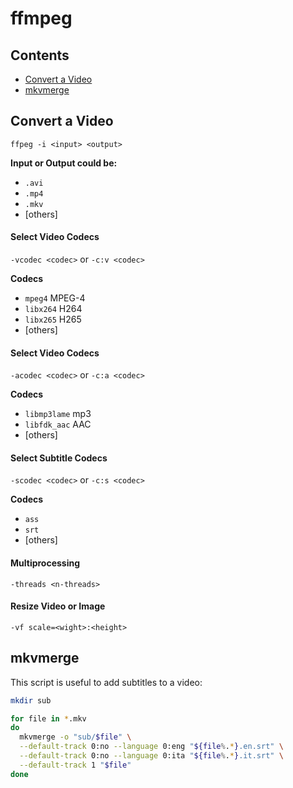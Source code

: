 # ffmpeg

## Contents

- [Convert a Video](#convert-a-video)
- [mkvmerge](#mkvmerge)

## Convert a Video
```
ffpeg -i <input> <output>
```

**Input or Output could be:**
- `.avi`
- `.mp4`
- `.mkv`
- [others]

#### Select Video Codecs
`-vcodec <codec>` or `-c:v <codec>`

**Codecs**

- `mpeg4` MPEG-4
- `libx264` H264
- `libx265` H265
- [others]

#### Select Video Codecs
`-acodec <codec>` or `-c:a <codec>`

**Codecs**

- `libmp3lame` mp3
- `libfdk_aac` AAC
- [others]

#### Select Subtitle Codecs
`-scodec <codec>` or `-c:s <codec>`

**Codecs**

- `ass`
- `srt`
- [others]

#### Multiprocessing
`-threads <n-threads>`

#### Resize Video or Image
`-vf scale=<wight>:<height>`


## mkvmerge

This script is useful to add subtitles to a video:

```bash
mkdir sub

for file in *.mkv
do
  mkvmerge -o "sub/$file" \
  --default-track 0:no --language 0:eng "${file%.*}.en.srt" \
  --default-track 0:no --language 0:ita "${file%.*}.it.srt" \
  --default-track 1 "$file"
done
```
